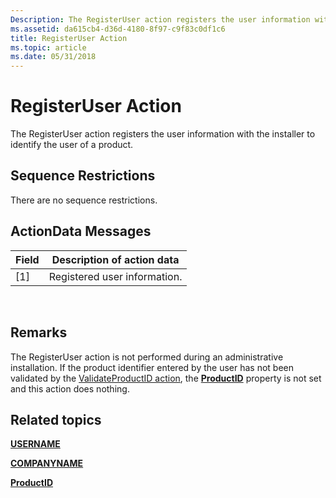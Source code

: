 ```yaml
---
Description: The RegisterUser action registers the user information with the installer to identify the user of a product.
ms.assetid: da615cb4-d36d-4180-8f97-c9f83c0df1c6
title: RegisterUser Action
ms.topic: article
ms.date: 05/31/2018
---
```


# RegisterUser Action

The RegisterUser action registers the user information with the installer to identify the user of a product.

## Sequence Restrictions

There are no sequence restrictions.

## ActionData Messages



| Field | Description of action data   |
|-------|------------------------------|
| \[1\] | Registered user information. |



 

## Remarks

The RegisterUser action is not performed during an administrative installation. If the product identifier entered by the user has not been validated by the [ValidateProductID action](validateproductid-action.md), the [**ProductID**](productid.md) property is not set and this action does nothing.

## Related topics

<dl> <dt>

[**USERNAME**](username.md)
</dt> <dt>

[**COMPANYNAME**](companyname.md)
</dt> <dt>

[**ProductID**](productid.md)
</dt> </dl>

 

 



